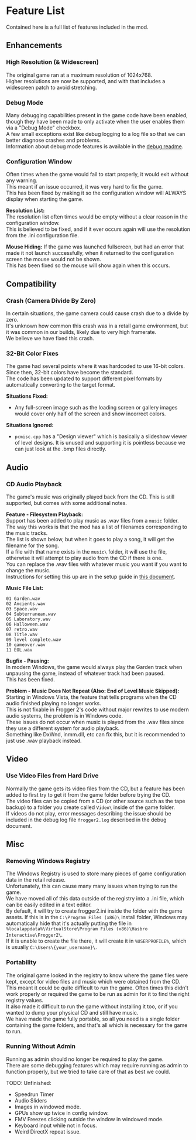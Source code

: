 # Feature List
Contained here is a full list of features included in the mod.  

## Enhancements

### High Resolution (& Widescreen)
The original game ran at a maximum resolution of 1024x768.  
Higher resolutions are now be supported, and with that includes a widescreen patch to avoid stretching.  

### Debug Mode
Many debugging capabilities present in the game code have been enabled, though they have been made to only activate when the user enables them via a "Debug Mode" checkbox.  
A few small exceptions exist like debug logging to a log file so that we can better diagnose crashes and problems.  
Information about debug mode features is available in the [debug readme](./DEBUG.MD).  

### Configuration Window
Often times when the game would fail to start properly, it would exit without any warning.  
This meant if an issue occurred, it was very hard to fix the game.  
This has been fixed by making it so the configuration window will ALWAYS display when starting the game.  

**Resolution List:**  
The resolution list often times would be empty without a clear reason in the configuration window.  
This is believed to be fixed, and if it ever occurs again will use the resolution from the .ini configuration file.  

**Mouse Hiding:**
If the game was launched fullscreen, but had an error that made it not launch successfully, when it returned to the configuration screen the mouse would not be shown.  
This has been fixed so the mouse will show again when this occurs.  

## Compatibility

### Crash (Camera Divide By Zero)
In certain situations, the game camera could cause crash due to a divide by zero.  
It's unknown how common this crash was in a retail game environment, but it was common in our builds, likely due to very high framerate.  
We believe we have fixed this crash.  


### 32-Bit Color Fixes
The game had several points where it was hardcoded to use 16-bit colors.  
Since then, 32-bit colors have become the standard.  
The code has been updated to support different pixel formats by automatically converting to the target format.  

**Situations Fixed:**  
 - Any full-screen image such as the loading screen or gallery images would cover only half of the screen and show incorrect colors.  
 
**Situations Ignored:**  
 - `pcmisc.cpp` has a "Design viewer" which is basically a slideshow viewer of level designs. It is unused and supporting it is pointless because we can just look at the .bmp files directly.  


## Audio

### CD Audio Playback
The game's music was originally played back from the CD.
This is still supported, but comes with some additional notes.  

**Feature - Filesystem Playback:**  
Support has been added to play music as .wav files from a `music` folder.  
The way this works is that the mod has a list of filenames corresponding to the music tracks.  
The list is shown below, but when it goes to play a song, it will get the filename for the song.  
If a file with that name exists in the `music\` folder, it will use the file, otherwise it will attempt to play audio from the CD if there is one.  
You can replace the .wav files with whatever music you want if you want to change the music.  
Instructions for setting this up are in the setup guide in [this document](./RELEASE.MD).  

**Music File List:**  
```
01 Garden.wav
02 Ancients.wav
03 Space.wav
04 Subterranean.wav
05 Laboratory.wav
06 Halloween.wav
07 retro.wav
08 Title.wav
09 level complete.wav
10 gameover.wav
11 EOL.wav
```

**Bugfix - Pausing:**  
In modern Windows, the game would always play the Garden track when unpausing the game, instead of whatever track had been paused.  
This has been fixed.  

**Problem - Music Does Not Repeat (Also: End of Level Music Skipped):**  
Starting in Windows Vista, the feature that tells programs when the CD audio finished playing no longer works.  
This is not fixable in Frogger 2's code without major rewrites to use modern audio systems, the problem is in Windows code.  
These issues do not occur when music is played from the .wav files since they use a different system for audio playback.  
Something like DxWnd, inmm.dll, etc can fix this, but it is recommended to just use .wav playback instead.  

## Video

### Use Video Files from Hard Drive
Normally the game gets its video files from the CD, but a feature has been added to first try to get it from the game folder before trying the CD.  
The video files can be copied from a CD (or other source such as the tape backup) to a folder you create called `Video\` inside of the game folder.  
If videos do not play, error messages describing the issue should be included in the debug log file `frogger2.log` described in the debug document.  

## Misc
### Removing Windows Registry
The Windows Registry is used to store many pieces of game configuration data in the retail release.  
Unfortunately, this can cause many many issues when trying to run the game.  
We have moved all of this data outside of the registry into a .ini file, which can be easily edited in a text editor.  
By default, it will try to create frogger2.ini inside the folder with the game assets.
If this is in the `C:\Program Files (x86)\` install folder, Windows may automatically hide that it's actually putting the file in `%localappdata%\VirtualStore\Program Files (x86)\Hasbro Interactive\Frogger2\`.  
If it is unable to create the file there, it will create it in `%USERPROFILE%`, which is usually `C:\Users\{your_username}\`.  

### Portability
The original game looked in the registry to know where the game files were kept, except for video files and music which were obtained from the CD.  
This meant it could be quite difficult to run the game. Often times this didn't work properly or required the game to be run as admin for it to find the right registry values.  
It also made it difficult to run the game without installing it too, or if you wanted to dump your physical CD and still have music.  
We have made the game fully portable, so all you need is a single folder containing the game folders, and that's all which is necessary for the game to run.  

### Running Without Admin
Running as admin should no longer be required to play the game.  
There are some debugging features which may require running as admin to function properly, but we tried to take care of that as best we could.  
 
TODO: Unfinished:
 - Speedrun Timer
 - Audio Sliders
 - Images in windowed mode.
 - GPUs show up twice in config window.
 - FMV Freezes clicking outside the window in windowed mode.
 - Keyboard input while not in focus.
 - Weird DirectX repeat issue.